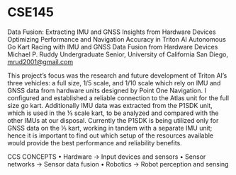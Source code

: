 # CSE145
Data Fusion: Extracting IMU and GNSS Insights from Hardware Devices
Optimizing Performance and Navigation Accuracy in Triton AI Autonomous Go Kart Racing with
IMU and GNSS Data Fusion from Hardware Devices
Michael P. Ruddy
Undergraduate Senior, University of California San Diego, mrud2001@gmail.com

This project’s focus was the research and future development of Triton AI’s three vehicles: a full size, 1/5 scale, and 1/10
scale which rely on IMU and GNSS data from hardware units designed by Point One Navigation. I configured and
established a reliable connection to the Atlas unit for the full size go kart. Additionally IMU data was extracted from the
P1SDK unit, which is used in the ⅕ scale kart, to be analyzed and compared with the other IMUs at our disposal. Currently
the P1SDK is being utilized only for GNSS data on the ⅕ kart, working in tandem with a separate IMU unit; hence it is
important to find out which setup of the resources available would provide the best performance and reliability benefits.

CCS CONCEPTS • Hardware → Input devices and sensors • Sensor networks → Sensor data fusion • Robotics
→ Robot perception and sensing
